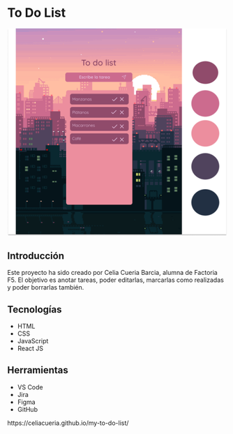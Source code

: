 <h1>To Do List </h1>
<img src="./src/img/Desktop - 1 (2).png">
<h2>Introducción</h2>
<p>Este proyecto ha sido creado por Celia Cueria Barcia, alumna de Factoria F5. El objetivo es anotar tareas,
poder editarlas, marcarlas como realizadas y poder borrarlas también.</p>
<h2>Tecnologías</h2>
<ul>
<li>HTML</li>
<li>CSS</li>
<li>JavaScript</li>
<li>React JS</li>
</ul>

<h2>Herramientas</h2>
<ul>
<li>VS Code</li>
<li>Jira</li>
<li>Figma</li>
<li>GitHub</li>
</ul>
<p>https://celiacueria.github.io/my-to-do-list/</p>
